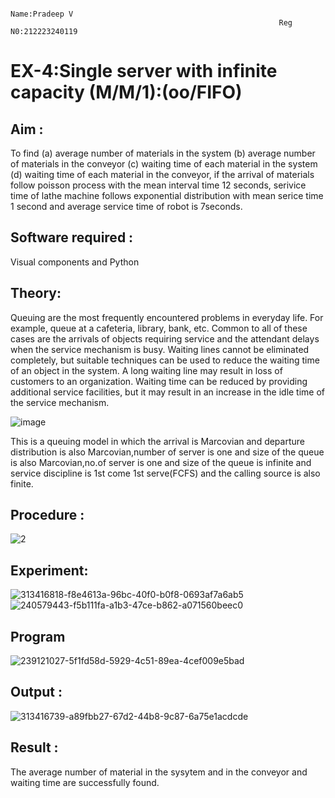                                                                 Name:Pradeep V
                                                                Reg N0:212223240119

# EX-4:Single server with infinite capacity (M/M/1):(oo/FIFO)
## Aim :
To find (a) average number of materials in the system (b) average number of materials in the conveyor (c) waiting time of each material in the system (d) waiting time of each material in the conveyor, if the arrival  of materials follow poisson process with the mean interval time 12 seconds, serivice time of lathe machine follows exponential distribution with mean serice time 1 second and average service time of robot is 7seconds.

## Software required :
Visual components and Python

## Theory:
Queuing are the most frequently encountered problems in everyday life. For example, queue at a cafeteria, library, bank, etc. Common to all of these cases are the arrivals of objects requiring service and the attendant delays when the service mechanism is busy. Waiting lines cannot be eliminated completely, but suitable techniques can be used to reduce the waiting time of an object in the system. A long waiting line may result in loss of customers to an organization. Waiting time can be reduced by providing additional service facilities, but it may result in an increase in the idle time of the service mechanism.

![image](1.png)

This is a queuing model in which the arrival is Marcovian and departure distribution is also Marcovian,number of server is one and size of the queue is also Marcovian,no.of server is one and size of the queue is infinite and service discipline is 1st come 1st serve(FCFS) and the calling source is also finite.

## Procedure :
![2](https://github.com/velupradeep/Single-server-infinite-capacity---Markov-Model/assets/150329341/dd6394ea-48c6-4bf8-bf51-84aeb4da1d8a)






## Experiment:
![313416818-f8e4613a-96bc-40f0-b0f8-0693af7a6ab5](https://github.com/velupradeep/Single-server-infinite-capacity---Markov-Model/assets/150329341/a3118673-565c-4200-b596-54f6046d1bd8)
![240579443-f5b111fa-a1b3-47ce-b862-a071560beec0](https://github.com/velupradeep/Single-server-infinite-capacity---Markov-Model/assets/150329341/0f8f1de7-7795-4e05-8bd4-412fafab3aa7)



 
## Program
![239121027-5f1fd58d-5929-4c51-89ea-4cef009e5bad](https://github.com/velupradeep/Single-server-infinite-capacity---Markov-Model/assets/150329341/76ccd893-12ec-46c1-b218-805583f36570)



## Output :
![313416739-a89fbb27-67d2-44b8-9c87-6a75e1acdcde](https://github.com/velupradeep/Single-server-infinite-capacity---Markov-Model/assets/150329341/5fffbdbc-9c9c-4df9-a099-0d070efe6d77)


## Result :
The average number of material in the sysytem and in the conveyor and waiting time are successfully found.

